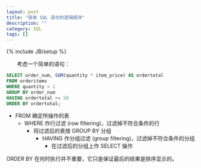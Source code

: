 ```yaml
---
layout: post
title: "简单 SQL 语句的逻辑顺序"
description: ""
category: SQL
tags: []
---
```

{% include JB/setup %}

　　考虑一个简单的语句：

```sql
SELECT order_num, SUM(quantity * item_price) AS ordertotal  
FROM orderitems  
WHERE quantity > 1  
GROUP BY order_num  
HAVING ordertotal >= 50  
ORDER BY ordertotal; 
```

* FROM 确定所操作的表
	* WHERE 作行过滤 (row filtering)，过滤掉不符合条件的行
		* 将过滤后的表按 GROUP BY 分组
			* HAVING 作分组过滤 (group filtering)，过滤掉不符合条件的分组
				* 在过滤后的分组上作 SELECT 操作

ORDER BY 在何时执行并不重要，它只是保证最后的结果是排序显示的。